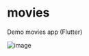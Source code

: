 # movies
Demo movies app (Flutter)

![image](https://user-images.githubusercontent.com/44181725/230242957-f7f74b12-1db3-47ab-bfb1-71200ec0f672.png)
